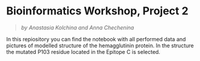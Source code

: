 # Bioinformatics Workshop, Project 2

> *by Anastasia Kolchina and Anna Chechenina*

In this repiository you can find the notebook with all performed data and pictures of modelled structure of the hemagglutinin protein. In the structure the mutated P103 residue located in the Epitope C is selected.
